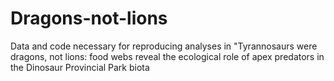# Dragons-not-lions
Data and code necessary for reproducing analyses in "Tyrannosaurs were dragons, not lions: food webs reveal the ecological role of apex predators in the Dinosaur Provincial Park biota
